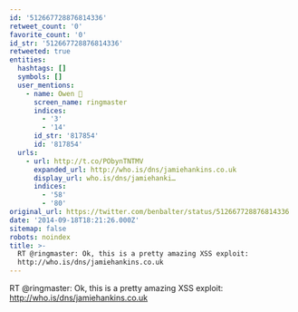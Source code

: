 ```yaml
---
id: '512667728876814336'
retweet_count: '0'
favorite_count: '0'
id_str: '512667728876814336'
retweeted: true
entities:
  hashtags: []
  symbols: []
  user_mentions:
    - name: Owen 🎹
      screen_name: ringmaster
      indices:
        - '3'
        - '14'
      id_str: '817854'
      id: '817854'
  urls:
    - url: http://t.co/PObynTNTMV
      expanded_url: http://who.is/dns/jamiehankins.co.uk
      display_url: who.is/dns/jamiehanki…
      indices:
        - '58'
        - '80'
original_url: https://twitter.com/benbalter/status/512667728876814336
date: '2014-09-18T18:21:26.000Z'
sitemap: false
robots: noindex
title: >-
  RT @ringmaster: Ok, this is a pretty amazing XSS exploit:
  http://who.is/dns/jamiehankins.co.uk
---
```


RT @ringmaster: Ok, this is a pretty amazing XSS exploit: http://who.is/dns/jamiehankins.co.uk